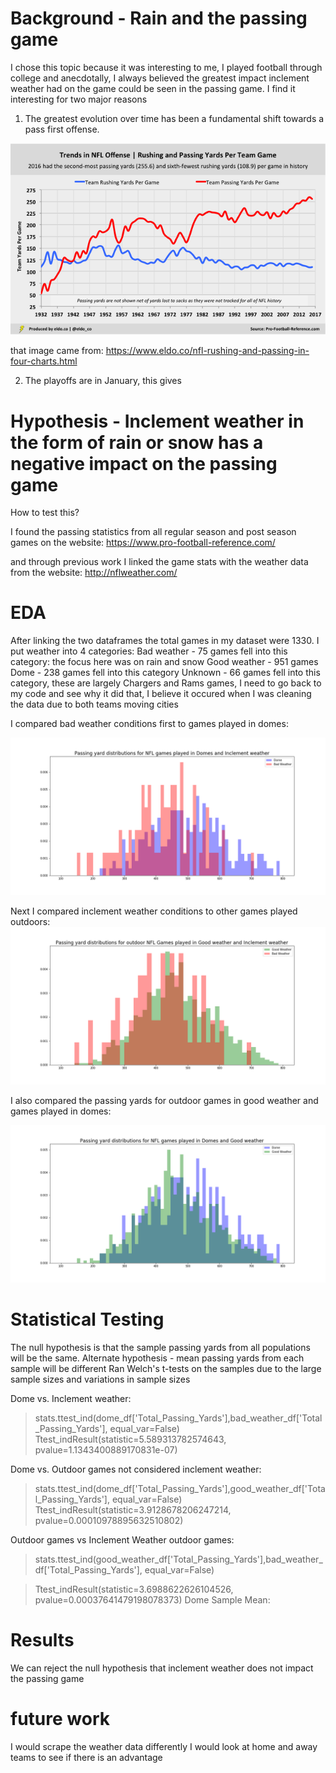# Background - Rain and the passing game

I chose this topic because it was interesting to me, I played football through college and anecdotally,
I always believed the greatest impact inclement weather had on the game could be seen in the passing game.
I find it interesting for two major reasons

1. The greatest evolution over time has been a fundamental shift towards a pass first offense.

![offensive trends](https://github.com/rwlink3z8/pyw2sites/blob/master/images/eldo5-rushing-and-passing-yards-per-team-game_1.png)

that image came from:
https://www.eldo.co/nfl-rushing-and-passing-in-four-charts.html

2. The playoffs are in January, this gives 

# Hypothesis - Inclement weather in the form of rain or snow has a negative impact on the passing game

How to test this?

I found the passing statistics from all regular season and post season games on the website:
https://www.pro-football-reference.com/

and through previous work I linked the game stats with the weather data from the website:
http://nflweather.com/

# EDA 
After linking the two dataframes the total games in my dataset were 1330.
I put weather into 4 categories:
Bad weather - 75 games fell into this category: the focus here was on rain and snow
Good weather - 951 games 
Dome - 238 games fell into this category
Unknown - 66 games fell into this category, these are largely Chargers and Rams games, I need to go back to my code
          and see why it did that, I believe it occured when I was cleaning the data due to both teams moving cities
          
I compared bad weather conditions first to games played in domes:

![bad weather v dome](https://github.com/rwlink3z8/pyw2sites/blob/master/images/dome%20v%20bad%20weather%20passing%20yard%20comparison.png)

Next I compared inclement weather conditions to other games played outdoors:
![bad weather v outside](https://github.com/rwlink3z8/pyw2sites/blob/master/images/Passing%20yard%20distributions%20outdoor%20games%20good%20v%20bad%20weather.png)

I also compared the passing yards for outdoor games in good weather and games played in domes:

![good weather v dome](https://github.com/rwlink3z8/pyw2sites/blob/master/images/Domes%20and%20Good%20weather%20passing%20yard%20distributions.png)

# Statistical Testing

The null hypothesis is that the sample passing yards from all populations will be the same.
Alternate hypothesis - mean passing yards from each sample will be different
Ran Welch's t-tests on the samples due to the large sample sizes and variations in sample sizes

Dome vs. Inclement weather:

> stats.ttest_ind(dome_df['Total_Passing_Yards'],bad_weather_df['Total_Passing_Yards'], 
               equal_var=False)
> Ttest_indResult(statistic=5.589313782574643, pvalue=1.1343400889170831e-07)

Dome vs. Outdoor games not considered inclement weather:

> stats.ttest_ind(dome_df['Total_Passing_Yards'],good_weather_df['Total_Passing_Yards'], 
               equal_var=False)
> Ttest_indResult(statistic=3.9128678206247214, pvalue=0.00010978895632510802)

Outdoor games vs Inclement Weather outdoor games:

>stats.ttest_ind(good_weather_df['Total_Passing_Yards'],bad_weather_df['Total_Passing_Yards'], 
               equal_var=False)

>Ttest_indResult(statistic=3.6988622626104526, pvalue=0.00037641479198078373)
Dome Sample Mean: 
# Results

We can reject the null hypothesis that inclement weather does not impact the passing game

# future work

I would scrape the weather data differently
I would look at home and away teams to see if there is an advantage



